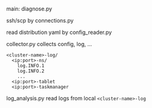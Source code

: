 main: diagnose.py

ssh/scp by connections.py

read distribution yaml by config_reader.py

collector.py collects config, log, ...
```
<cluster-name>-log/
  <ip:port>-ns/
    log.INFO.1
    log.INFO.2
    ...
  <ip:port>-tablet
  <ip:port>-taskmanager
```
log_analysis.py read logs from local `<cluster-name>-log`
